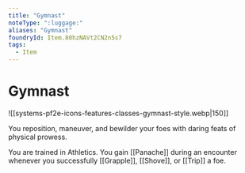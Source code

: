 ```yaml
---
title: "Gymnast"
noteType: ":luggage:"
aliases: "Gymnast"
foundryId: Item.80hzNAVt2CN2n5s7
tags:
  - Item
---
```


# Gymnast
![[systems-pf2e-icons-features-classes-gymnast-style.webp|150]]

You reposition, maneuver, and bewilder your foes with daring feats of physical prowess.

You are trained in Athletics. You gain [[Panache]] during an encounter whenever you successfully [[Grapple]], [[Shove]], or [[Trip]] a foe.
